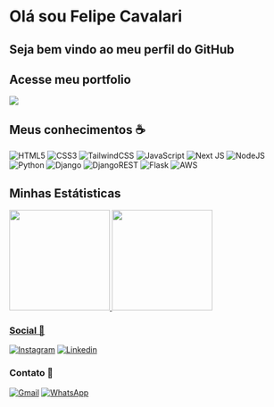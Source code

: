 <h1 style='border:none'>Olá sou Felipe Cavalari</h1>
<h2> Seja bem vindo ao meu perfil do GitHub </h2>

<h2 style='border:none'>Acesse meu portfolio</h2>
<div>
    <a href='https://portfolio-model-template.vercel.app/'><img src='https://img.shields.io/badge/vercel-%23000000.svg?style=for-the-badge&logo=vercel&logoColor=white'></a>
</div>



<h2> Meus conhecimentos ☕ </h2>

![HTML5](https://img.shields.io/badge/html5-%23E34F26.svg?style=for-the-badge&logo=html5&logoColor=white)
![CSS3](https://img.shields.io/badge/css3-%231572B6.svg?style=for-the-badge&logo=css3&logoColor=white)
![TailwindCSS](https://img.shields.io/badge/tailwindcss-%2338B2AC.svg?style=for-the-badge&logo=tailwind-css&logoColor=white)
![JavaScript](https://img.shields.io/badge/javascript-%23323330.svg?style=for-the-badge&logo=javascript&logoColor=%23F7DF1E)
![Next JS](https://img.shields.io/badge/Next-black?style=for-the-badge&logo=next.js&logoColor=white)
![NodeJS](https://img.shields.io/badge/node.js-6DA55F?style=for-the-badge&logo=node.js&logoColor=white)
![Python](https://img.shields.io/badge/python-3670A0?style=for-the-badge&logo=python&logoColor=ffdd54)
![Django](https://img.shields.io/badge/django-%23092E20.svg?style=for-the-badge&logo=django&logoColor=white)
![DjangoREST](https://img.shields.io/badge/DJANGO-REST-ff1709?style=for-the-badge&logo=django&logoColor=white&color=ff1709&labelColor=gray)
![Flask](https://img.shields.io/badge/flask-%23000.svg?style=for-the-badge&logo=flask&logoColor=white)
![AWS](https://img.shields.io/badge/AWS-%23FF9900.svg?style=for-the-badge&logo=amazon-aws&logoColor=white)


<h2 style=''> Minhas Estátisticas </h2>

<div>
<a href="https://github.com/Felipe-Cavalari">
<img loading="lazy" height="180em" src="https://github-readme-stats.vercel.app/api/top-langs/?username=Felipe-Cavalari&layout=compact&langs_count=7&theme=dracula"/>
<img loading="lazy" height="180em" src="https://github-readme-stats.vercel.app/api?username=Felipe-Cavalari&show_icons=true&theme=dracula&include_all_commits=true&count_private=true"/>
</div>



<h3> Social 🥂 </h3>

[![Instagram](https://img.shields.io/badge/Instagram-E4405F?style=for-the-badge&logo=instagram&logoColor=white)](https://www.instagram.com/cavalari67/)
[![Linkedin](https://img.shields.io/badge/LinkedIn-0077B5?style=for-the-badge&logo=linkedin&logoColor=white
)](https://https://www.linkedin.com/in/felipe-cavalari/)


<h3> Contato 📱 </h3>


[![Gmail](https://img.shields.io/badge/Gmail-D14836?style=for-the-badge&logo=gmail&logoColor=white
)](mailto:fecavalaridev@gmail.com)
[![WhatsApp](https://img.shields.io/badge/WhatsApp-25D366?style=for-the-badge&logo=whatsapp&logoColor=white)](https://api.whatsapp.com/send?phone=55%2011981937472)



